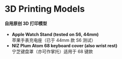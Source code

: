 # 3D Printing Models

#### 自用原创 3D 打印模型

- **Apple Watch Stand (tested on S6, 44mm)**  
  苹果手表充电座（已于 44mm 款 S6 测试）
- **NIZ Plum Atom 68 keyboard cover (also wrist rest)**  
  宁芝键盘罩（亦可作掌托）适用于 68 键款
